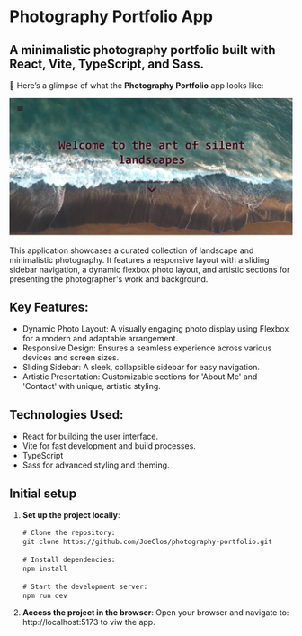 ﻿# Photography Portfolio App

## A minimalistic photography portfolio built with React, Vite, TypeScript, and Sass.

📸 Here’s a glimpse of what the **Photography Portfolio** app looks like:

![Landing page](/public/assets/landing-page.png)

This application showcases a curated collection of landscape and minimalistic photography. It features a responsive layout with a sliding sidebar navigation, a dynamic flexbox photo layout, and artistic sections for presenting the photographer's work and background.

## Key Features:

- Dynamic Photo Layout: A visually engaging photo display using Flexbox for a modern and adaptable arrangement.
- Responsive Design: Ensures a seamless experience across various devices and screen sizes.
- Sliding Sidebar: A sleek, collapsible sidebar for easy navigation.
- Artistic Presentation: Customizable sections for 'About Me' and 'Contact' with unique, artistic styling.

## Technologies Used:

 - React for building the user interface.
 - Vite for fast development and build processes.
 - TypeScript
 - Sass for advanced styling and theming.

## Initial setup
 1. **Set up the project locally**:
    
    ```
    # Clone the repository:
    git clone https://github.com/JoeClos/photography-portfolio.git
    
    # Install dependencies:
    npm install
    
    # Start the development server:
    npm run dev
    ```
3. **Access the project in the browser**: Open your browser and navigate to: http://localhost:5173 to viw the app.
